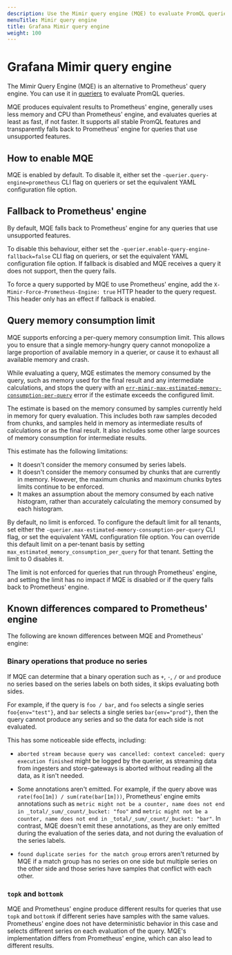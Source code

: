 ```yaml
---
description: Use the Mimir query engine (MQE) to evaluate PromQL queries.
menuTitle: Mimir query engine
title: Grafana Mimir query engine
weight: 100
---
```


# Grafana Mimir query engine

The Mimir Query Engine (MQE) is an alternative to Prometheus' query engine.
You can use it in [queriers](https://grafana.com/docs/mimir/<MIMIR_VERSION>/references/architecture/components/querier)
to evaluate PromQL queries.

MQE produces equivalent results to Prometheus' engine, generally uses less memory and CPU
than Prometheus' engine, and evaluates queries at least as fast, if not faster.
It supports all stable PromQL features and transparently falls back to Prometheus'
engine for queries that use unsupported features.

## How to enable MQE

MQE is enabled by default. To disable it, either set the
`-querier.query-engine=prometheus` CLI flag on queriers or set the equivalent YAML
configuration file option.

## Fallback to Prometheus' engine

By default, MQE falls back to Prometheus' engine for any queries that use unsupported
features.

To disable this behaviour, either set the `-querier.enable-query-engine-fallback=false`
CLI flag on queriers, or set the equivalent YAML configuration file option. If fallback
is disabled and MQE receives a query it does not support, then the query fails.

To force a query supported by MQE to use Prometheus' engine, add the
`X-Mimir-Force-Prometheus-Engine: true` HTTP header to the query request. This header only
has an effect if fallback is enabled.

## Query memory consumption limit

MQE supports enforcing a per-query memory consumption limit. This allows you to ensure that
a single memory-hungry query cannot monopolize a large proportion of available memory in a
querier, or cause it to exhaust all available memory and crash.

While evaluating a query, MQE estimates the memory consumed by the query, such as memory used
for the final result and any intermediate calculations, and stops the query with an
[`err-mimir-max-estimated-memory-consumption-per-query`](https://grafana.com/docs/mimir/<MIMIR_VERSION>/manage/mimir-runbooks#err-mimir-max-estimated-memory-consumption-per-query)
error if the estimate exceeds the configured limit.

The estimate is based on the memory consumed by samples currently held in memory for query
evaluation. This includes both raw samples decoded from chunks, and samples held in memory as
intermediate results of calculations or as the final result. It also includes some other large
sources of memory consumption for intermediate results.

This estimate has the following limitations:

- It doesn't consider the memory consumed by series labels.
- It doesn't consider the memory consumed by chunks that are currently in memory.
  However, the maximum chunks and maximum chunks bytes limits continue to be enforced.
- It makes an assumption about the memory consumed by each native histogram, rather than
  accurately calculating the memory consumed by each histogram.

By default, no limit is enforced. To configure the default limit for all tenants, set either
the `-querier.max-estimated-memory-consumption-per-query` CLI flag, or set the
equivalent YAML configuration file option. You can override this default limit on a per-tenant
basis by setting `max_estimated_memory_consumption_per_query` for that tenant. Setting the
limit to 0 disables it.

The limit is not enforced for queries that run through Prometheus' engine, and setting the limit
has no impact if MQE is disabled or if the query falls back to Prometheus' engine.

## Known differences compared to Prometheus' engine

The following are known differences between MQE and Prometheus' engine:

### Binary operations that produce no series

If MQE can determine that a binary operation such as `+`, `-`, `/` or `and` produce no series
based on the series labels on both sides, it skips evaluating both sides.

For example, if the query is `foo / bar`, and `foo` selects a single series `foo{env="test"}`, and
`bar` selects a single series `bar{env="prod"}`, then the query cannot produce any series and so the
data for each side is not evaluated.

This has some noticeable side effects, including:

- `aborted stream because query was cancelled: context canceled: query execution finished` might be
  logged by the querier, as streaming data from ingesters and store-gateways is aborted without reading
  all the data, as it isn't needed.

- Some annotations aren't emitted. For example, if the query above was
  `rate(foo[1m]) / sum(rate(bar[1m]))`, Prometheus' engine emits annotations such as
  `metric might not be a counter, name does not end in _total/_sum/_count/_bucket: "foo"` and
  `metric might not be a counter, name does not end in _total/_sum/_count/_bucket: "bar"`. In contrast,
  MQE doesn't emit these annotations, as they are only emitted during the evaluation of the series data,
  and not during the evaluation of the series labels.

- `found duplicate series for the match group` errors aren't returned by MQE if a match group has no
  series on one side but multiple series on the other side and those series have samples that conflict
  with each other.

### `topk` and `bottomk`

MQE and Prometheus' engine produce different results for queries that use `topk`
and `bottomk` if different series have samples with the same values. Prometheus' engine does not
have deterministic behavior in this case and selects different series on each evaluation of the
query. MQE's implementation differs from Prometheus' engine, which can also lead to different results.
